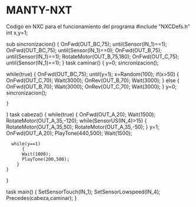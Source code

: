 # MANTY-NXT
Codigo en NXC para el funcionamiento del programa
#include "NXCDefs.h"
int x,y=1;

sub sincronizacion()
{ 
  OnFwd(OUT_BC,75);
  until(Sensor(IN_1)==1);
  OnFwd(OUT_BC,75);
  until(Sensor(IN_1)==0);
  OnFwd(OUT_B,75);
  until(Sensor(IN_1)==1);
  RotateMotor(OUT_B,75,180);
  OnFwd(OUT_C,75);
  until(Sensor(IN_1)==1);
}
task caminar() 
{
  y=0;
  sincronizacion();
 
  while(true)
    {
      OnFwd(OUT_BC,75);
      until(y=1); 
      x=Random(100);
      if(x>50)
        {
          OnFwd(OUT_C,70);
           Wait(3000);
          OnRev(OUT_B,70);
          Wait(3000);
        }
      else
        {
          OnFwd(OUT_B,70);
          Wait(3000);
          OnRev(OUT_C,70);
          Wait(3000);
        }
      y=0;  
      sincronizacion();
 
    } 
}
task cabeza()
{
  while(true)
    {
      OnFwd(OUT_A,20);
      Wait(1500);
      RotateMotor(OUT_A,35,-120);
      while(SensorUS(IN_4)>15)
        {
          RotateMotor(OUT_A,35,50);
          RotateMotor(OUT_A,35,-50);
        }
      y=1;
      OnFwd(OUT_A,20);
      PlayTone(440,500);
      Wait(1500);
      
      while(y==1)
          {
          Wait(1000);
          PlayTone(200,500);
        } 
    }  
}

task main()
{
 SetSensorTouch(IN_1);
 SetSensorLowspeed(IN_4);
 Precedes(cabeza,caminar);
}
